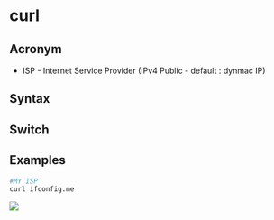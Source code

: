 # curl

## Acronym
* ISP - Internet Service Provider (IPv4 Public - default : dynmac IP)

## Syntax

## Switch

## Examples
````Bash
#MY ISP
curl ifconfig.me
````
[<img src="https://i.imgur.com/4VcaqNI.png">](https://i.imgur.com/4VcaqNI.png)
